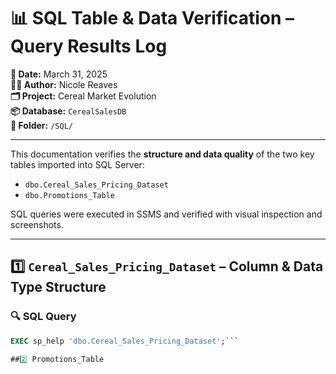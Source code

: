 # 📊 SQL Table & Data Verification – Query Results Log

**📅 Date:** March 31, 2025  
**👩‍💻 Author:** Nicole Reaves  
**🗂️ Project:** Cereal Market Evolution  
**📦 Database:** `CerealSalesDB`  
**📁 Folder:** `/SQL/`

---

This documentation verifies the **structure and data quality** of the two key tables imported into SQL Server:

- `dbo.Cereal_Sales_Pricing_Dataset`
- `dbo.Promotions_Table`

SQL queries were executed in SSMS and verified with visual inspection and screenshots.

---

## 1️⃣ `Cereal_Sales_Pricing_Dataset` – Column & Data Type Structure

### 🔍 SQL Query
```sql
EXEC sp_help 'dbo.Cereal_Sales_Pricing_Dataset';``` 

##2️⃣ Promotions_Table

